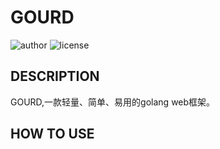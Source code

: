 # GOURD

![author](https://img.shields.io/badge/author-Curled-blueviolet.svg?style=plastic)
![license](https://img.shields.io/badge/license-MIT-brightgreen.svg?style=plastic)

## DESCRIPTION

GOURD,一款轻量、简单、易用的golang web框架。

## HOW TO USE

